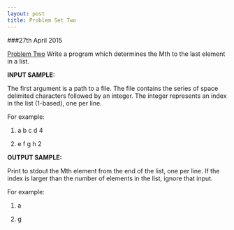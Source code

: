 ```yaml
---
layout: post
title: Problem Set Two
---
```


###27th April 2015

[Problem Two](https://www.codeeval.com/open_challenges/10/)
Write a program which determines the Mth to the last element in a list.

**INPUT SAMPLE:**

The first argument is a path to a file. The file contains the series of space delimited characters followed by an integer. The integer represents an index in the list (1-based), one per line.

For example:

1) a b c d 4

2) e f g h 2

**OUTPUT SAMPLE:**

Print to stdout the Mth element from the end of the list, one per line. If the index is larger than the number of elements in the list, ignore that input.

For example:

1) a

2) g